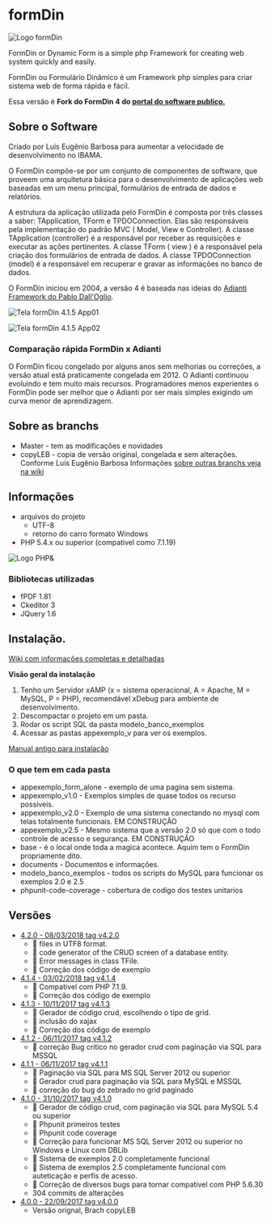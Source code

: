 # formDin

![Logo formDin](https://raw.githubusercontent.com/bjverde/formDin/master/base/imagens/formdin_logo.png)

FormDin or Dynamic Form is a simple php Framework for creating web system quickly and easily.

FormDin ou Formulário Dinâmico é um Framework php simples para criar sistema web de forma rápida e fácil.

Essa versão é **Fork do FormDin 4 do [portal do software publico.](https://softwarepublico.gov.br/social/formdin)**


## Sobre o Software

Criado por Luís Eugênio Barbosa para aumentar a velocidade de desenvolvimento no IBAMA.

O FormDin compõe-se por um conjunto de componentes de software, que proveem uma arquitetura básica para o desenvolvimento de aplicações web baseadas em um menu principal, formulários de entrada de dados e relatórios. 

A estrutura da aplicação utilizada pelo FormDin é composta por três classes a saber: TApplication, TForm e TPDOConnection. Elas são responsáveis pela implementação do padrão MVC ( Model, View e Controller). A classe TApplication (controller) é a responsável por receber as requisições e executar as ações pertinentes. A classe TForm ( view ) é a responsável pela criação dos formulários de entrada de dados. A classe TPDOConnection (model) é a responsável em recuperar e gravar as informações no banco de dados.

O FormDin iniciou em 2004, a versão 4 é baseada nas ideias do [Adianti Framework do Pablo Dall'Oglio](http://www.adianti.com.br/framework-library). 


![Tela formDin 4.1.5 App01](https://raw.githubusercontent.com/bjverde/formDin/utf8/documents/img/screenshot-2018-2-4_APPEV1_01.png)


![Tela formDin 4.1.5 App02](https://raw.githubusercontent.com/bjverde/formDin/utf8/documents/img/screenshot-2018-2-4_APPEV2_01.png)

### Comparação rápida FormDin x Adianti

O FormDin ficou congelado por alguns anos sem melhorias ou correções, a versão atual está praticamente congelada em 2012. O Adianti continuou evoluindo e tem muito mais recursos. Programadores menos experientes o FormDin pode ser melhor que o Adianti por ser mais simples exigindo um curva menor de aprendizagem.


## Sobre as branchs
* Master - tem as modificações e novidades
* copyLEB - copia de versão original, congelada e sem alterações. Conforme Luís Eugênio Barbosa
Informações [sobre outras branchs veja na wiki](https://github.com/bjverde/formDin/wiki/Informa%C3%A7%C3%B5es-t%C3%A9cnicas-e-Arquitetura#sobre-as-branchs)

## Informações

* arquivos do projeto
    * UTF-8 
    * retorno do carro formato Windows
* PHP 5.4.x ou superior (compativel como 7.1.19)

![Logo PHP&](https://files.phpclasses.org/files/blog/file/php7.png)

### Bibliotecas utilizadas
* fPDF 1.81
* Ckeditor 3
* JQuery 1.6

## Instalação.

[Wiki com informações completas e detalhadas](https://github.com/bjverde/formDin/wiki)

**Visão geral da instalação**
1. Tenho um Servidor xAMP (x = sistema operacional, A = Apache, M = MySQL, P = PHP), recomendável xDebug para ambiente de desenvolvimento.
2. Descompactar o projeto em um pasta.
3. Rodar os script SQL da pasta modelo_banco_exemplos
4. Acessar as pastas appexemplo_v para ver os exemplos.

[Manual antigo para instalação](https://github.com/bjverde/formDin/blob/master/documents/Manual_Instalacao_FormDin.pdf)

### O que tem em cada pasta
* appexemplo_form_alone - exemplo de uma pagina sem sistema.
* appexemplo_v1.0 - Exemplos simples de quase todos os recurso possíveis.
* appexemplo_v2.0 - Exemplo de uma sistema conectando no mysql com telas totalmente funcionais. EM CONSTRUÇÃO
* appexemplo_v2.5 - Mesmo sistema que a versão 2.0 só que com o todo controle de acesso e segurança. EM CONSTRUÇÃO
* base - é o local onde toda a magica acontece. Aquim tem o FormDin propriamente dito.
* documents - Documentos e informações.
* modelo_banco_exemplos - todos os scripts do MySQL para funcionar os exemplos 2.0 e 2.5
* phpunit-code-coverage - cobertura de codigo dos testes unitarios 

## Versões
* [4.2.0 - 08/03/2018 tag v4.2.0](https://github.com/bjverde/formDin/releases/tag/v4.2.0)
   * :hammer: files in UTF8 format.
   * :hammer: code generator of the CRUD screen of a database entity.
   * :hammer: Error messages in class TFile.
   * :bug: Correção dos código de exemplo
* [4.1.4 - 03/02/2018 tag v4.1.4](https://github.com/bjverde/formDin/releases/tag/v4.1.4)
   * :hammer: Compativel com PHP 7.1.9.
   * :bug: Correção dos código de exemplo
* [4.1.3 - 10/11/2017 tag v4.1.3](https://github.com/bjverde/formDin/releases/tag/v4.1.3)
   * :hammer: Gerador de código crud, escolhendo o tipo de grid.
   * :bug: inclusão do xajax
   * :bug: Correção dos código de exemplo
* [4.1.2 - 06/11/2017 tag v4.1.2](https://github.com/bjverde/formDin/releases/tag/v4.1.2)
   * :bug: correção Bug critico no gerador crud com paginação via SQL para MSSQL
* [4.1.1 - 06/11/2017 tag v4.1.1](https://github.com/bjverde/formDin/releases/tag/v4.1.1)
   * :hammer: Paginação via SQL para MS SQL Server 2012 ou superior
   * :hammer: Gerador crud para paginação via SQL para MySQL e MSSQL
   * :bug: correção do bug do zebrado no grid paginado
* [4.1.0 - 31/10/2017 tag v4.1.0](https://github.com/bjverde/formDin/releases/tag/v4.1.0) 
   * :hammer: Gerador de código crud, com paginação via SQL para MySQL 5.4 ou superior
   * :hammer: Phpunit primeiros testes
   * :hammer: Phpunit code coverage
   * :hammer: Correção para funcionar MS SQL Server 2012 ou superior no Windows e Linux com DBLib
   * :hammer: Sistema de exemplos 2.0 completamente funcional
   * :hammer: Sistema de exemplos 2.5 completamente funcional com auteticação e perfis de acesso.
   * :bug: Correção de diversos bugs para tornar compativel com PHP 5.6.30
   * 304 commits de alterações
* [4.0.0 - 22/09/2017 tag v4.0.0](https://github.com/bjverde/formDin/releases/tag/v4.0.0) 
   * Versão orignal, Brach copyLEB 
